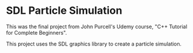 # SDL Particle Simulation
This was the final project from John Purcell's Udemy course, "C++ Tutorial for Complete Beginners". 

This project uses the SDL graphics library to create a particle simulation. 


